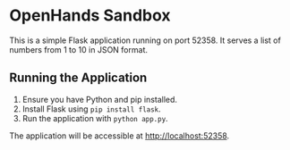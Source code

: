 # OpenHands Sandbox

This is a simple Flask application running on port 52358. It serves a list of numbers from 1 to 10 in JSON format.

## Running the Application

1. Ensure you have Python and pip installed.
2. Install Flask using `pip install flask`.
3. Run the application with `python app.py`.

The application will be accessible at [http://localhost:52358](http://localhost:52358).